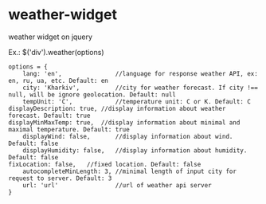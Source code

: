 # weather-widget
weather widget on jquery

Ex.:
$('div').weather(options)

    options = {
        lang: 'en',               //language for response weather API, ex: en, ru, ua, etc. Default: en
        city: 'Kharkiv',          //city for weather forecast. If city !== null, will be ignore geolocation. Default: null
        tempUnit: 'C',            //temperature unit: C or K. Default: C
	displayDescription: true, //display information about weather forecast. Default: true
	displayMinMaxTemp: true,  //display information about minimal and maximal temperature. Default: true
        displayWind: false,       //display information about wind. Default: false
        displayHumidity: false,   //display information about humidity. Default: false
	fixLocation: false,	  //fixed location. Default: false
        autocompleteMinLength: 3, //minimal length of input city for request to server. Default: 3
        url: 'url'                //url of weather api server
    }
